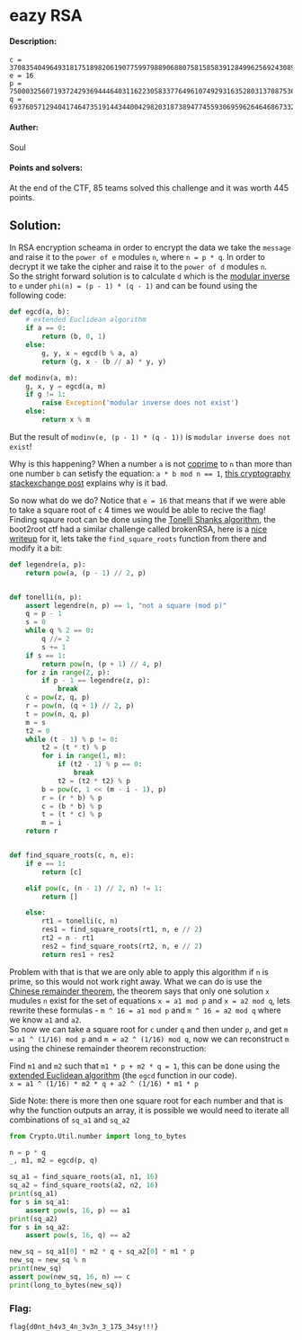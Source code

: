# eazy RSA

#### Description:
```
c = 3708354049649318175189820619077599798890688075815858391284996256924308912935262733471980964003143534200740113874286537588889431819703343015872364443921848
e = 16
p = 75000325607193724293694446403116223058337764961074929316352803137087536131383
q = 69376057129404174647351914434400429820318738947745593069596264646867332546443
```
#### Auther:
Soul
#### Points and solvers:
At the end of the CTF, 85 teams solved this challenge and it was worth 445 points.

## Solution:
In RSA encryption scheama in order to encrypt the data we take the `message` and raise it to the `power of e` modules `n`, where `n = p * q`. 
In order to decrypt it we take the cipher and raise it to the `power of d` modules `n`.   
So the stright forward solution is to calculate `d` which is the [modular inverse](https://cp-algorithms.com/algebra/module-inverse.html#:~:text=Practice%20Problems-,Definition,inverse%20does%20not%20always%20exist.) 
to `e` under `phi(n) = (p - 1) * (q - 1)` and can be found using the following code:

```python
def egcd(a, b):
    # extended Euclidean algorithm
    if a == 0:
        return (b, 0, 1)
    else:
        g, y, x = egcd(b % a, a)
        return (g, x - (b // a) * y, y)

def modinv(a, m):
    g, x, y = egcd(a, m)
    if g != 1:
        raise Exception('modular inverse does not exist')
    else:
        return x % m
```

But the result of `modinv(e, (p - 1) * (q - 1))` is `modular inverse does not exist`!

Why is this happening? When a number `a` is not [coprime](https://en.wikipedia.org/wiki/Coprime_integers#:~:text=In%20number%20theory%2C%20two%20integers,both%20of%20them%20is%201.&text=This%20is%20equivalent%20to%20their,a%20reduced%20fraction%20are%20coprime.) 
to `n` than more than one number `b` can setisfy the equation: `a * b mod n == 1`, [this cryptography stackexchange post](https://crypto.stackexchange.com/questions/12255/in-rsa-why-is-it-important-to-choose-e-so-that-it-is-coprime-to-%CF%86n)
explains why is it bad.

So now what do we do? Notice that `e = 16` that means that if we were able to take a square root of `c` 4 times we would be able to recive the flag!   
Finding sqaure root can be done using the [Tonelli Shanks algorithm](https://en.wikipedia.org/wiki/Tonelli%E2%80%93Shanks_algorithm), the boot2root ctf had a similar challenge called brokenRSA, here is a [nice writeup](https://github.com/MehdiBHA/b00t2root-2020-Crypto-Challenges#challenge-4--brokenrsa) for it, lets take the `find_square_roots` function from there and modify it a bit:

```python
def legendre(a, p):
    return pow(a, (p - 1) // 2, p)


def tonelli(n, p):
    assert legendre(n, p) == 1, "not a square (mod p)"
    q = p - 1
    s = 0
    while q % 2 == 0:
        q //= 2
        s += 1
    if s == 1:
        return pow(n, (p + 1) // 4, p)
    for z in range(2, p):
        if p - 1 == legendre(z, p):
            break
    c = pow(z, q, p)
    r = pow(n, (q + 1) // 2, p)
    t = pow(n, q, p)
    m = s
    t2 = 0
    while (t - 1) % p != 0:
        t2 = (t * t) % p
        for i in range(1, m):
            if (t2 - 1) % p == 0:
                break
            t2 = (t2 * t2) % p
        b = pow(c, 1 << (m - i - 1), p)
        r = (r * b) % p
        c = (b * b) % p
        t = (t * c) % p
        m = i
    return r


def find_square_roots(c, n, e):
    if e == 1:
        return [c]

    elif pow(c, (n - 1) // 2, n) != 1:
        return []

    else:
        rt1 = tonelli(c, n)
        res1 = find_square_roots(rt1, n, e // 2)
        rt2 = n - rt1
        res2 = find_square_roots(rt2, n, e // 2)
        return res1 + res2
```

Problem with that is that we are only able to apply this algorithm if `n` is prime, so this would not work right away. 
What we can do is use the [Chinese remainder theorem](https://en.wikipedia.org/wiki/Chinese_remainder_theorem), 
the theorem says that only one solution `x` mudules `n` exist for the set of equations `x = a1 mod p` and `x = a2 mod q`, lets rewrite these formulas - `m ^ 16 = a1 mod p` and `m ^ 16 = a2 mod q` where we know `a1` and `a2`.   
So now we can take a square root for `c` under `q` and then under `p`, and get `m = a1 ^ (1/16) mod p` and `m = a2 ^ (1/16) mod q`, now we can reconstruct `m` using the chinese remainder theorem reconstruction:

Find `m1` and `m2` such that `m1 * p + m2 * q = 1`, this can be done using the [extended Euclidean algorithm](https://en.wikipedia.org/wiki/Extended_Euclidean_algorithm) (the `egcd` function in our code).   
`x = a1 ^ (1/16) * m2 * q + a2 ^ (1/16) * m1 * p`

Side Note: there is more then one square root for each number and that is why the function outputs an array, it is possible we would need to iterate all combinations of `sq_a1` and `sq_a2`
```python
from Crypto.Util.number import long_to_bytes

n = p * q
_, m1, m2 = egcd(p, q)

sq_a1 = find_square_roots(a1, n1, 16)
sq_a2 = find_square_roots(a2, n2, 16)
print(sq_a1)
for s in sq_a1:
    assert pow(s, 16, p) == a1
print(sq_a2)
for s in sq_a2:
    assert pow(s, 16, q) == a2

new_sq = sq_a1[0] * m2 * q + sq_a2[0] * m1 * p
new_sq = new_sq % n
print(new_sq)
assert pow(new_sq, 16, n) == c
print(long_to_bytes(new_sq))
```

### Flag:
```
flag{d0nt_h4v3_4n_3v3n_3_175_34sy!!!}
```

